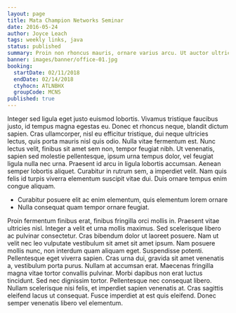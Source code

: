 ```yaml
---
layout: page
title: Mata Champion Networks Seminar
date: 2016-05-24
author: Joyce Leach
tags: weekly links, java
status: published
summary: Proin non rhoncus mauris, ornare varius arcu. Ut auctor ultrices.
banner: images/banner/office-01.jpg
booking:
  startDate: 02/11/2018
  endDate: 02/14/2018
  ctyhocn: ATLNBHX
  groupCode: MCNS
published: true
---
```

Integer sed ligula eget justo euismod lobortis. Vivamus tristique faucibus justo, id tempus magna egestas eu. Donec et rhoncus neque, blandit dictum sapien. Cras ullamcorper, nisl eu efficitur tristique, dui neque ultricies lectus, quis porta mauris nisl quis odio. Nulla vitae fermentum est. Nunc lectus velit, finibus sit amet sem non, tempor feugiat nibh. Ut venenatis, sapien sed molestie pellentesque, ipsum urna tempus dolor, vel feugiat ligula nulla nec urna. Praesent id arcu in ligula lobortis accumsan. Aenean semper lobortis aliquet. Curabitur in rutrum sem, a imperdiet velit. Nam quis felis id turpis viverra elementum suscipit vitae dui. Duis ornare tempus enim congue aliquam.

* Curabitur posuere elit ac enim elementum, quis elementum lorem ornare
* Nulla consequat quam tempor ornare feugiat.

Proin fermentum finibus erat, finibus fringilla orci mollis in. Praesent vitae ultricies nisl. Integer a velit et urna mollis maximus. Sed scelerisque libero ac pulvinar consectetur. Cras bibendum dolor ut laoreet posuere. Nam ut velit nec leo vulputate vestibulum sit amet sit amet ipsum. Nam posuere mollis nunc, non interdum quam aliquam eget. Suspendisse potenti. Pellentesque eget viverra sapien. Cras urna dui, gravida sit amet venenatis a, vestibulum porta purus. Nullam at accumsan erat. Maecenas fringilla magna vitae tortor convallis pulvinar.
Morbi dapibus non erat luctus tincidunt. Sed nec dignissim tortor. Pellentesque nec consequat libero. Nullam scelerisque nisi felis, et imperdiet sapien venenatis at. Cras sagittis eleifend lacus ut consequat. Fusce imperdiet at est quis eleifend. Donec semper venenatis libero vel elementum.
